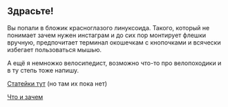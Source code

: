 ## Здрасьте!
Вы попали в бложик красноглазого линуксоида. Такого, который не понимает зачем нужен инстаграм и до сих пор монтирует флешки вручную, предпочитает терминал окошечкам с кнопочками и всячески избегает пользоваться мышью.

А ещё я немножко велосипедист, возможно что-то про велопоходики и в ту степь тоже напишу.

[Статейки тут](/posts/) (но там их пока нет)

[Что и зачем](/about/)


